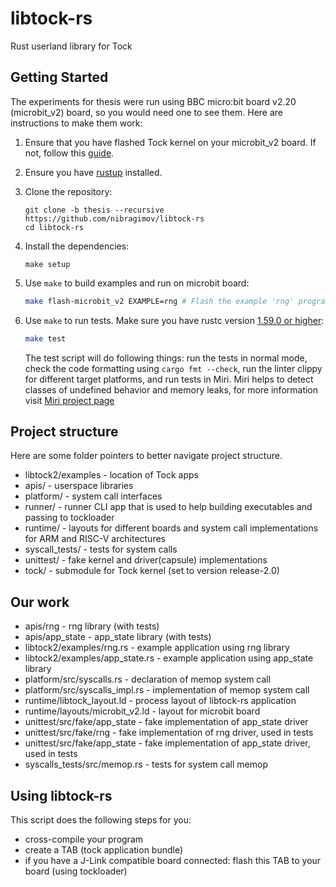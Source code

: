
# libtock-rs

Rust userland library for Tock

## Getting Started

The experiments for thesis were run using BBC micro:bit board v2.20 (microbit_v2) board, so you would need one to see them. Here are instructions to make them work:

1.  Ensure that you have flashed Tock kernel on your microbit_v2 board. If not, follow this [guide](https://github.com/tock/tock/tree/0e91e3ed8338b6b7dd0603c76a63afe25429febe/boards/microbit_v2).

3.  Ensure you have [rustup](https://www.rustup.rs/) installed.

1.  Clone the repository:

    ```shell
    git clone -b thesis --recursive https://github.com/nibragimov/libtock-rs
    cd libtock-rs
    ```

1.  Install the dependencies:

    ```shell
    make setup
    ```
    
1.  Use `make` to build examples and run on microbit board:

    ```bash
    make flash-microbit_v2 EXAMPLE=rng # Flash the example 'rng' program to microbit_v2 platform
    ```
1.  Use `make` to run tests. Make sure you have rustc version [1.59.0 or higher](https://github.com/tock/libtock-rs/issues/394#issuecomment-1064336779):
    ```bash
    make test
    ```
    The test script will do following things: run the tests in normal mode, check the code formatting using ```cargo fmt --check```, run the linter clippy for different target platforms, and run tests in Miri. Miri helps to detect classes of undefined behavior and memory leaks, for more information visit [Miri project page](https://github.com/rust-lang/miri)  
## Project structure 
Here are some folder pointers to better navigate project structure.

- libtock2/examples - location of Tock apps
- apis/ - userspace libraries
- platform/ - system call interfaces
- runner/ - runner CLI app that is used to help building executables and passing to tockloader
- runtime/ - layouts for different boards and system call implementations for ARM and RISC-V architectures
- syscall_tests/ - tests for system calls
- unittest/ - fake kernel and driver(capsule) implementations
- tock/ - submodule for Tock kernel (set to version release-2.0)
## Our work

- apis/rng - rng library (with tests)
- apis/app\_state - app\_state library (with tests)
- libtock2/examples/rng.rs - example application using rng library
- libtock2/examples/app\_state.rs - example application using app\_state library
- platform/src/syscalls.rs - declaration of memop system call
- platform/src/syscalls\_impl.rs - implementation of memop system call
- runtime/libtock\_layout.ld - process layout of libtock-rs application
- runtime/layouts/microbit\_v2.ld - layout for microbit board
- unittest/src/fake/app\_state - fake implementation of app\_state driver
- unittest/src/fake/rng - fake implementation of rng driver, used in tests
- unittest/src/fake/app\_state - fake implementation of app\_state driver, used in tests
- syscalls\_tests/src/memop.rs - tests for system call memop

## Using libtock-rs

This script does the following steps for you:

- cross-compile your program
- create a TAB (tock application bundle)
- if you have a J-Link compatible board connected: flash this TAB to your board (using tockloader)
